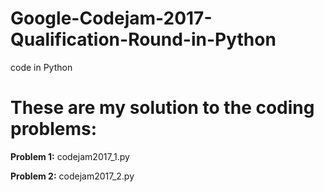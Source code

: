# Google-Codejam-2017-Qualification-Round-in-Python
code in Python

<h1>These are my solution to the coding problems:</h1>

<b>Problem 1:</b> codejam2017_1.py

<b>Problem 2:</b> codejam2017_2.py
